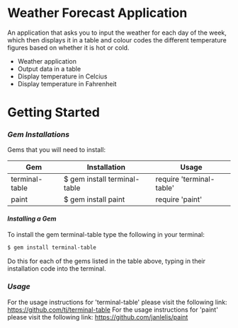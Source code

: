 # **Weather Forecast Application**


An application that asks you to input the weather for each day of the week, which then displays it in a table and colour codes the different temperature figures based on whether it is hot or cold.

  - Weather application
  - Output data in a table
  - Display temperature in Celcius
  - Display temperature in Fahrenheit


# Getting Started

### *Gem Installations*

Gems that you will need to install:

| Gem | Installation | Usage |
| ------ | ------ | ------ |
| terminal-table | $ gem install terminal-table | require 'terminal-table' |
| paint | $ gem install paint | require 'paint' |

#### *Installing a Gem*

To install the gem terminal-table type the following in your terminal:
```sh
$ gem install terminal-table
```
Do this for each of the gems listed in the table above, typing in their installation code into the terminal.

### *Usage*

For the usage instructions for 'terminal-table' please visit the following link:
https://github.com/tj/terminal-table
For the usage instructions for 'paint' please visit the following link:
https://github.com/janlelis/paint
